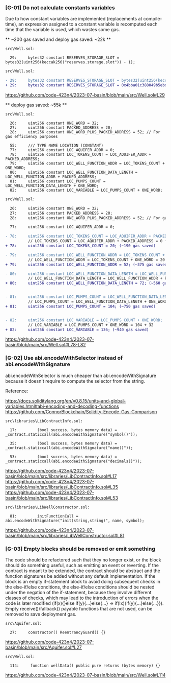 ### [G-01] Do not calculate constants variables

Due to how constant variables are implemented (replacements at compile-time), an expression assigned to a constant variable is recomputed each time that the variable is used, which wastes some gas.

** ~200 gas saved  and deploy gas saved: ~22k **

```solidity
src\Well.sol:

  29:     bytes32 constant RESERVES_STORAGE_SLOT = bytes32(uint256(keccak256("reserves.storage.slot")) - 1);

```

```diff
src\Well.sol:

- 29:     bytes32 constant RESERVES_STORAGE_SLOT = bytes32(uint256(keccak256("reserves.storage.slot")) - 1);
+ 29:     bytes32 constant RESERVES_STORAGE_SLOT = 0x4bba01c388049b5ebd30398b65e8ad45b632802c5faf4964e58085ea8ab03715;

```

https://github.com/code-423n4/2023-07-basin/blob/main/src/Well.sol#L29


** deploy gas saved: ~55k **
```solidity
src\Well.sol:

  26:     uint256 constant ONE_WORD = 32;
  27:     uint256 constant PACKED_ADDRESS = 20;
  28:     uint256 constant ONE_WORD_PLUS_PACKED_ADDRESS = 52; // For gas efficiency purposes

  55:     /// TYPE NAME LOCATION (CONSTANT)
  77:     uint256 constant LOC_AQUIFER_ADDR = 0;
  78:     uint256 constant LOC_TOKENS_COUNT = LOC_AQUIFER_ADDR + PACKED_ADDRESS;
  79:     uint256 constant LOC_WELL_FUNCTION_ADDR = LOC_TOKENS_COUNT + ONE_WORD;
  80:     uint256 constant LOC_WELL_FUNCTION_DATA_LENGTH = LOC_WELL_FUNCTION_ADDR + PACKED_ADDRESS;
  81:     uint256 constant LOC_PUMPS_COUNT = LOC_WELL_FUNCTION_DATA_LENGTH + ONE_WORD;
  82:     uint256 constant LOC_VARIABLE = LOC_PUMPS_COUNT + ONE_WORD;

```

```diff
src\Well.sol:

  26:     uint256 constant ONE_WORD = 32;
  27:     uint256 constant PACKED_ADDRESS = 20;
  28:     uint256 constant ONE_WORD_PLUS_PACKED_ADDRESS = 52; // For gas efficiency purposes

  77:     uint256 constant LOC_AQUIFER_ADDR = 0;

- 78:     uint256 constant LOC_TOKENS_COUNT = LOC_AQUIFER_ADDR + PACKED_ADDRESS;
          // LOC_TOKENS_COUNT = LOC_AQUIFER_ADDR + PACKED_ADDRESS = 0 + 20
+ 78:     uint256 constant LOC_TOKENS_COUNT = 20; (~190 gas saved)

- 79:     uint256 constant LOC_WELL_FUNCTION_ADDR = LOC_TOKENS_COUNT + ONE_WORD;
          // LOC_WELL_FUNCTION_ADDR = LOC_TOKENS_COUNT + ONE_WORD = 20 + 32
+ 79:     uint256 constant LOC_WELL_FUNCTION_ADDR = 52; (~375 gas saved)

- 80:     uint256 constant LOC_WELL_FUNCTION_DATA_LENGTH = LOC_WELL_FUNCTION_ADDR + PACKED_ADDRESS;
          // LOC_WELL_FUNCTION_DATA_LENGTH = LOC_WELL_FUNCTION_ADDR + PACKED_ADDRESS = 52 + 20
+ 80:     uint256 constant LOC_WELL_FUNCTION_DATA_LENGTH = 72; (~560 gas saved)


- 81:     uint256 constant LOC_PUMPS_COUNT = LOC_WELL_FUNCTION_DATA_LENGTH + ONE_WORD;
          // LOC_PUMPS_COUNT = LOC_WELL_FUNCTION_DATA_LENGTH + ONE_WORD = 72 + 32
+ 81:     uint256 constant LOC_PUMPS_COUNT = 104; (~750 gas saved)


- 82:     uint256 constant LOC_VARIABLE = LOC_PUMPS_COUNT + ONE_WORD;
          // LOC_VARIABLE = LOC_PUMPS_COUNT + ONE_WORD = 104 + 32
+ 82:     uint256 constant LOC_VARIABLE = 136; (~940 gas saved)

```
https://github.com/code-423n4/2023-07-basin/blob/main/src/Well.sol#L78-L82



### [G-02] Use abi.encodeWithSelector instead of abi.encodeWithSignature

abi.encodeWithSelector is much cheaper than abi.encodeWithSignature because it doesn't require to compute the selector from the string.

Reference:

https://docs.soliditylang.org/en/v0.8.15/units-and-global-variables.html#abi-encoding-and-decoding-functions
https://github.com/ConnorBlockchain/Solidity-Encode-Gas-Comparison


```solidity
src\libraries\LibContractInfo.sol:

  17:         (bool success, bytes memory data) = _contract.staticcall(abi.encodeWithSignature("symbol()"));

  35:         (bool success, bytes memory data) = _contract.staticcall(abi.encodeWithSignature("name()"));

  53:         (bool success, bytes memory data) = _contract.staticcall(abi.encodeWithSignature("decimals()"));

```
https://github.com/code-423n4/2023-07-basin/blob/main/src/libraries/LibContractInfo.sol#L17
https://github.com/code-423n4/2023-07-basin/blob/main/src/libraries/LibContractInfo.sol#L35
https://github.com/code-423n4/2023-07-basin/blob/main/src/libraries/LibContractInfo.sol#L53



```solidity
src\libraries\LibWellConstructor.sol:

  81:         initFunctionCall = abi.encodeWithSignature("init(string,string)", name, symbol);

```
https://github.com/code-423n4/2023-07-basin/blob/main/src/libraries/LibWellConstructor.sol#L81


### [G-03] Empty blocks should be removed or emit something

The code should be refactored such that they no longer exist, or the block should do something useful, such as emitting an event or reverting. If the contract is meant to be extended, the contract should be abstract and the function signatures be added without any default implementation. If the block is an empty if-statement block to avoid doing subsequent checks in the else-if/else conditions, the else-if/else conditions should be nested under the negation of the if-statement, because they involve different classes of checks, which may lead to the introduction of errors when the code is later modified (if(x){}else if(y){...}else{...} => if(!x){if(y){...}else{...}}). Empty receive()/fallback() payable functions that are not used, can be removed to save deployment gas.

```solidity
src\Aquifer.sol:

  27:     constructor() ReentrancyGuard() {}

```
https://github.com/code-423n4/2023-07-basin/blob/main/src/Aquifer.sol#L27



```solidity
src\Well.sol:

  114:     function wellData() public pure returns (bytes memory) {}

```
https://github.com/code-423n4/2023-07-basin/blob/main/src/Well.sol#L114